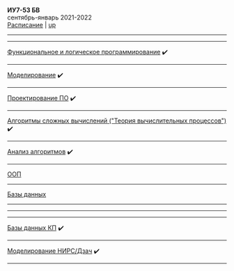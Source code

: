 **ИУ7-53 БВ** \
сентябрь-январь 2021-2022 \
[Расписание](https://www.isot.bmstu.ru/a0x/documents/2edu/shedules/2021/%d0%98%d0%a37-33%d0%91%d0%92,34%d0%91%d0%92,53%d0%91%d0%92,54%d0%91%d0%92_%d0%be%d1%81%d0%b5%d0%bd%d1%8c%202021.pdf) | [up](https://github.com/dKosarevsky/iu7/blob/master/README.md)
____________________________________
____________________________________
[Функциональное и логическое программирование](7sem/falp.md) ✔️
____________________________________
[Моделирование](7sem/modeling.md) :heavy_check_mark:
____________________________________
[Проектирование ПО](7sem/software_design.md) :heavy_check_mark:
____________________________________
[Алгоритмы сложных вычислений ("Теория вычислительных процессов")](7sem/algorithms_analysis.md) :heavy_check_mark:
____________________________________
[Анализ алгоритмов](7sem/complex_computation_algorithms.md) ✔️
____________________________________
[ООП](7sem/oop.md) 
____________________________________
[Базы данных](7sem/db.md) 
____________________________________

____________________________________
____________________________________
[Базы данных КП](7sem/db_cp.md) ✔️
____________________________________
[Моделирование НИРС/Дзач](7sem/modeling_nirs.md) ✔️
____________________________________
